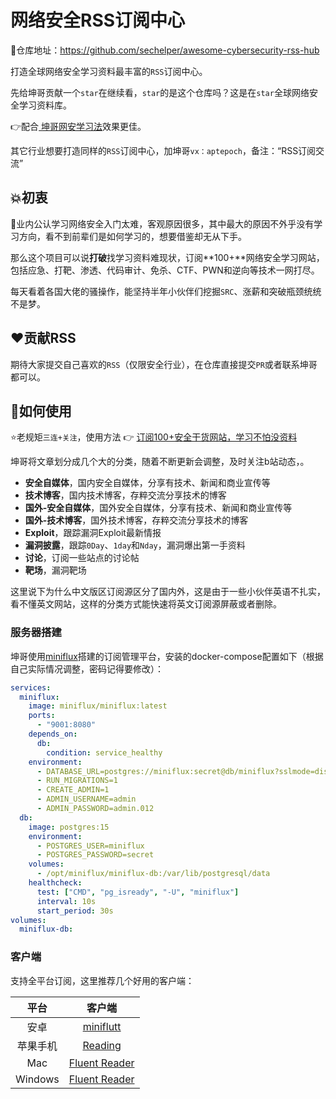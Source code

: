 # 网络安全RSS订阅中心

🤩仓库地址：https://github.com/sechelper/awesome-cybersecurity-rss-hub

打造全球网络安全学习资料最丰富的`RSS`订阅中心。

先给坤哥贡献一个`star`在继续看，`star`的是这个仓库吗？这是在`star`全球网络安全学习资料库。

👉配合[ 坤哥网安学习法](https://github.com/sechelper/kunge-cybersecurity-learning)效果更佳。

其它行业想要打造同样的`RSS`订阅中心，加坤哥`vx：aptepoch`，备注：“RSS订阅交流”

## 💥初衷

🙈业内公认学习网络安全入门太难，客观原因很多，其中最大的原因不外乎没有学习方向，看不到前辈们是如何学习的，想要借鉴却无从下手。

那么这个项目可以说**打破**找学习资料难现状，订阅**100+**网络安全学习网站，包括应急、打靶、渗透、代码审计、免杀、CTF、PWN和逆向等技术一网打尽。

每天看着各国大佬的骚操作，能坚持半年小伙伴们挖掘`SRC`、涨薪和突破瓶颈统统不是梦。

## ❤️贡献RSS

期待大家提交自己喜欢的`RSS`（仅限安全行业），在仓库直接提交`PR`或者联系坤哥都可以。

## 🤔如何使用

⭐老规矩`三连+关注`，使用方法 👉 [订阅100+安全干货网站，学习不怕没资料](https://www.bilibili.com/video/BV18k4y1s7Ag)

坤哥将文章划分成几个大的分类，随着不断更新会调整，及时关注b站动态，。

- **安全自媒体**，国内安全自媒体，分享有技术、新闻和商业宣传等
- **技术博客**，国内技术博客，存粹交流分享技术的博客
- **国外-安全自媒体**，国外安全自媒体，分享有技术、新闻和商业宣传等
- **国外-技术博客**，国外技术博客，存粹交流分享技术的博客
- **Exploit**，跟踪漏洞Exploit最新情报
- **漏洞披露**，跟踪`0Day`、`1day`和`Nday`，漏洞爆出第一手资料
- **讨论**，订阅一些站点的讨论帖
- **靶场**，漏洞靶场

这里说下为什么中文版区订阅源区分了国内外，这是由于一些小伙伴英语不扎实，看不懂英文网站，这样的分类方式能快速将英文订阅源屏蔽或者删除。

### 服务器搭建

坤哥使用[miniflux](https://github.com/miniflux/v2)搭建的订阅管理平台，安装的docker-compose配置如下（根据自己实际情况调整，密码记得要修改）：

```yml
services:
  miniflux:
    image: miniflux/miniflux:latest
    ports:
      - "9001:8080"
    depends_on:
      db:
        condition: service_healthy
    environment:
      - DATABASE_URL=postgres://miniflux:secret@db/miniflux?sslmode=disable
      - RUN_MIGRATIONS=1
      - CREATE_ADMIN=1
      - ADMIN_USERNAME=admin
      - ADMIN_PASSWORD=admin.012
  db:
    image: postgres:15
    environment:
      - POSTGRES_USER=miniflux
      - POSTGRES_PASSWORD=secret
    volumes:
      - /opt/miniflux/miniflux-db:/var/lib/postgresql/data
    healthcheck:
      test: ["CMD", "pg_isready", "-U", "miniflux"]
      interval: 10s
      start_period: 30s
volumes:
  miniflux-db:
```

### 客户端

支持全平台订阅，这里推荐几个好用的客户端：

|   平台   |                            客户端                            |
| :------: | :----------------------------------------------------------: |
|   安卓   |     [miniflutt](https://github.com/DocMarty84/miniflutt)     |
| 苹果手机 | [Reading](https://apps.apple.com/cn/app/reading-for-rss/id1611939852) |
|   Mac    | [Fluent Reader](https://github.com/yang991178/fluent-reader) |
| Windows  | [Fluent Reader](https://github.com/yang991178/fluent-reader) |
